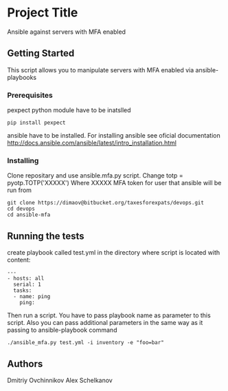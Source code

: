 # Project Title

Ansible against servers with MFA enabled

## Getting Started

This script allows you to manipulate servers with MFA enabled via ansible-playbooks

### Prerequisites

pexpect python module have to be inatslled

```
pip install pexpect
```
ansible have to be installed. For installing ansible see oficial documentation http://docs.ansible.com/ansible/latest/intro_installation.html

### Installing

Clone repositary and use ansible.mfa.py script. 
Change totp = pyotp.TOTP('XXXXX') Where XXXXX MFA token for user that ansible will be run from

```
git clone https://dimaov@bitbucket.org/taxesforexpats/devops.git
cd devops
cd ansible-mfa

```

## Running the tests

create playbook called test.yml in the directory where script is located with content:


```
---
- hosts: all
  serial: 1
  tasks:
  - name: ping
    ping:
```

Then run a script. You have to pass playbook name as parameter to this script. Also you can pass additional parameters in the same way as it passing to ansible-playbook command

```
./ansible_mfa.py test.yml -i inventory -e "foo=bar"
```

## Authors

Dmitriy Ovchinnikov
Alex Schelkanov
